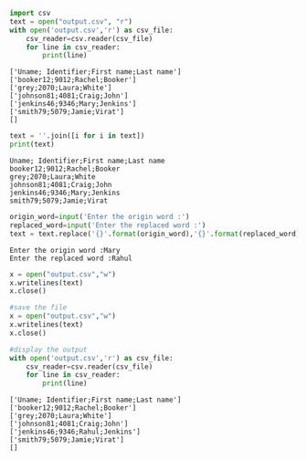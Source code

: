 ```python
import csv
text = open("output.csv", "r")
with open('output.csv','r') as csv_file:
    csv_reader=csv.reader(csv_file)
    for line in csv_reader:
        print(line)
```

    ['Uname; Identifier;First name;Last name']
    ['booker12;9012;Rachel;Booker']
    ['grey;2070;Laura;White']
    ['johnson81;4081;Craig;John']
    ['jenkins46;9346;Mary;Jenkins']
    ['smith79;5079;Jamie;Virat']
    []
    


```python
text = ''.join([i for i in text])
print(text)
```

    Uname; Identifier;First name;Last name
    booker12;9012;Rachel;Booker
    grey;2070;Laura;White
    johnson81;4081;Craig;John
    jenkins46;9346;Mary;Jenkins
    smith79;5079;Jamie;Virat
    
    
    


```python
origin_word=input('Enter the origin word :')
replaced_word=input('Enter the replaced word :')
text = text.replace('{}'.format(origin_word),'{}'.format(replaced_word))  
```

    Enter the origin word :Mary
    Enter the replaced word :Rahul
    


```python
x = open("output.csv","w")
x.writelines(text)
x.close()
```


```python
#save the file
x = open("output.csv","w")
x.writelines(text)
x.close()

#display the output
with open('output.csv','r') as csv_file:
    csv_reader=csv.reader(csv_file)
    for line in csv_reader:
        print(line)
```

    ['Uname; Identifier;First name;Last name']
    ['booker12;9012;Rachel;Booker']
    ['grey;2070;Laura;White']
    ['johnson81;4081;Craig;John']
    ['jenkins46;9346;Rahul;Jenkins']
    ['smith79;5079;Jamie;Virat']
    []
    


```python

```
